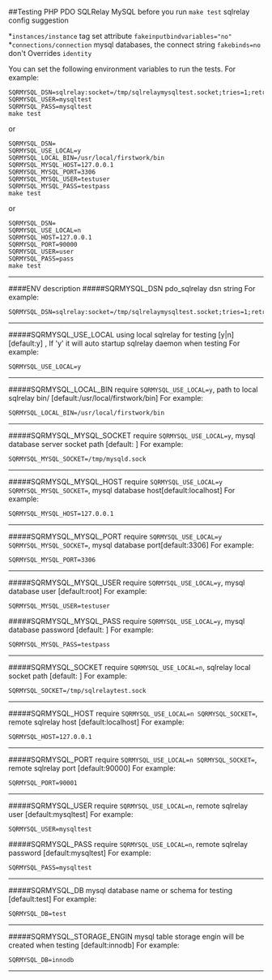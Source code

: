 ##Testing PHP PDO SQLRelay MySQL
before you run ```make test```
sqlrelay config suggestion

*````instances/instance```` tag set attribute ````fakeinputbindvariables="no"````
*````connections/connection```` mysql databases, the connect string ````fakebinds=no````  don't Overrides ````identity````

You can set the following environment variables to run the tests.
For example:

```Shell
SQRMYSQL_DSN=sqlrelay:socket=/tmp/sqlrelaymysqltest.socket;tries=1;retrytime=1;debug=0
SQRMYSQL_USER=mysqltest
SQRMYSQL_PASS=mysqltest
make test
```
or

```Shell
SQRMYSQL_DSN=
SQRMYSQL_USE_LOCAL=y
SQRMYSQL_LOCAL_BIN=/usr/local/firstwork/bin
SQRMYSQL_MYSQL_HOST=127.0.0.1
SQRMYSQL_MYSQL_PORT=3306
SQRMYSQL_MYSQL_USER=testuser
SQRMYSQL_MYSQL_PASS=testpass
make test
```
or

```Shell
SQRMYSQL_DSN=
SQRMYSQL_USE_LOCAL=n
SQRMYSQL_HOST=127.0.0.1
SQRMYSQL_PORT=90000
SQRMYSQL_USER=user
SQRMYSQL_PASS=pass
make test
```
------
####ENV description
#####SQRMYSQL_DSN
pdo_sqlrelay dsn string
For example:

```Shell
SQRMYSQL_DSN=sqlrelay:socket=/tmp/sqlrelaymysqltest.socket;tries=1;retrytime=1;debug=0
```
------
#####SQRMYSQL_USE_LOCAL
using local sqlrelay for testing [y|n] [default:y] ,
If 'y' it will auto startup sqlrelay daemon when testing
For example:

```Shell
SQRMYSQL_USE_LOCAL=y
```
------
#####SQRMYSQL_LOCAL_BIN
require ````SQRMYSQL_USE_LOCAL=y````,
path to local sqlrelay bin/ [default:/usr/local/firstwork/bin]
For example:

```Shell
SQRMYSQL_LOCAL_BIN=/usr/local/firstwork/bin
```
------
#####SQRMYSQL_MYSQL_SOCKET
require ````SQRMYSQL_USE_LOCAL=y````,
mysql database server socket path [default: ]
For example:

```Shell
SQRMYSQL_MYSQL_SOCKET=/tmp/mysqld.sock
```
------
#####SQRMYSQL_MYSQL_HOST
require ````SQRMYSQL_USE_LOCAL=y SQRMYSQL_MYSQL_SOCKET=````, mysql database host[default:localhost] 
For example:

```Shell
SQRMYSQL_MYSQL_HOST=127.0.0.1
```
------
#####SQRMYSQL_MYSQL_PORT
require ````SQRMYSQL_USE_LOCAL=y SQRMYSQL_MYSQL_SOCKET=````, mysql database port[default:3306] 
For example:

```Shell
SQRMYSQL_MYSQL_PORT=3306
```
------
#####SQRMYSQL_MYSQL_USER
require ````SQRMYSQL_USE_LOCAL=y````,
mysql database user [default:root]
For example:

```Shell
SQRMYSQL_MYSQL_USER=testuser
```
#####SQRMYSQL_MYSQL_PASS
require ````SQRMYSQL_USE_LOCAL=y````,
mysql database password [default: ]
For example:

```Shell
SQRMYSQL_MYSQL_PASS=testpass
```
------
#####SQRMYSQL_SOCKET
require ````SQRMYSQL_USE_LOCAL=n````,
sqlrelay local socket path [default: ]
For example:

```Shell
SQRMYSQL_SOCKET=/tmp/sqlrelaytest.sock
```
------
#####SQRMYSQL_HOST
require ````SQRMYSQL_USE_LOCAL=n SQRMYSQL_SOCKET=````,
remote sqlrelay host [default:localhost]
For example:

```Shell
SQRMYSQL_HOST=127.0.0.1
```
------
#####SQRMYSQL_PORT
require ````SQRMYSQL_USE_LOCAL=n SQRMYSQL_SOCKET=````,
remote sqlrelay port [default:90000]
For example:

```Shell
SQRMYSQL_PORT=90001
```
------
#####SQRMYSQL_USER
require ````SQRMYSQL_USE_LOCAL=n````,
remote sqlrelay user [default:mysqltest]
For example:

```Shell
SQRMYSQL_USER=mysqltest
```
#####SQRMYSQL_PASS
require ````SQRMYSQL_USE_LOCAL=n````,
remote sqlrelay password [default:mysqltest]
For example:

```Shell
SQRMYSQL_PASS=mysqltest
```
------
#####SQRMYSQL_DB
mysql database name or schema for testing [default:test]
For example:

```Shell
SQRMYSQL_DB=test
```
------
#####SQRMYSQL_STORAGE_ENGIN
mysql table storage engin will be created when testing [default:innodb]
For example:

```Shell
SQRMYSQL_DB=innodb
```
------